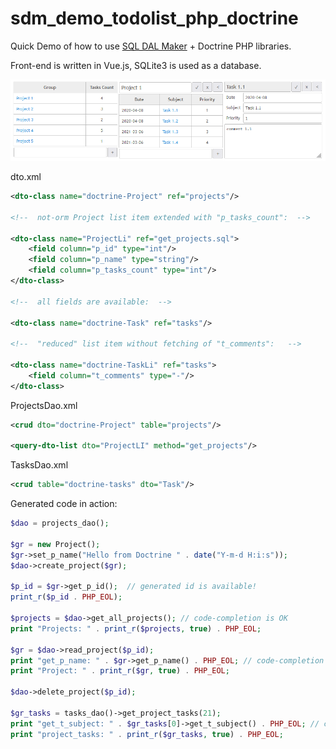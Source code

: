 # sdm_demo_todolist_php_doctrine
Quick Demo of how to use [SQL DAL Maker](https://github.com/panedrone/sqldalmaker) + Doctrine PHP libraries.

Front-end is written in Vue.js, SQLite3 is used as a database.

![demo-go.png](demo-go.png)

dto.xml
```xml
<dto-class name="doctrine-Project" ref="projects"/>

<!--  not-orm Project list item extended with "p_tasks_count":  -->

<dto-class name="ProjectLi" ref="get_projects.sql">
    <field column="p_id" type="int"/>
    <field column="p_name" type="string"/>
    <field column="p_tasks_count" type="int"/>
</dto-class>
        
<!--  all fields are available:  -->

<dto-class name="doctrine-Task" ref="tasks"/>

<!--  "reduced" list item without fetching of "t_comments":   -->

<dto-class name="doctrine-TaskLi" ref="tasks">
    <field column="t_comments" type="-"/>
</dto-class>
```
ProjectsDao.xml
```xml
<crud dto="doctrine-Project" table="projects"/>

<query-dto-list dto="ProjectLI" method="get_projects"/>
```
TasksDao.xml
```xml
<crud table="doctrine-tasks" dto="Task"/>
```
Generated code in action:
```php
$dao = projects_dao();

$gr = new Project();
$gr->set_p_name("Hello from Doctrine " . date("Y-m-d H:i:s"));
$dao->create_project($gr);

$p_id = $gr->get_p_id();  // generated id is available!
print_r($p_id . PHP_EOL);

$projects = $dao->get_all_projects(); // code-completion is OK
print "Projects: " . print_r($projects, true) . PHP_EOL;

$gr = $dao->read_project($p_id);
print "get_p_name: " . $gr->get_p_name() . PHP_EOL; // code-completion is OK
print "Project: " . print_r($gr, true) . PHP_EOL;

$dao->delete_project($p_id);

$gr_tasks = tasks_dao()->get_project_tasks(21);
print "get_t_subject: " . $gr_tasks[0]->get_t_subject() . PHP_EOL; // code-completion is OK
print "project_tasks: " . print_r($gr_tasks, true) . PHP_EOL;
```
